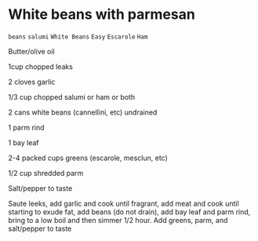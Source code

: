 # White beans with parmesan

`beans` `salumi` `White Beans` `Easy` `Escarole` `Ham`

Butter/olive oil 

1cup chopped leaks 

2 cloves garlic 

1/3 cup chopped salumi or ham or both

2 cans white beans \(cannellini, etc\) undrained

1 parm rind

1 bay leaf

2\-4 packed cups greens \(escarole, mesclun, etc\)

1/2 cup shredded parm

Salt/pepper to taste 

Saute leeks, add garlic and cook until fragrant, add meat and cook until starting to exude fat, add beans \(do not drain\), add bay leaf and parm rind, bring to a low boil and then simmer 1/2 hour. Add greens, parm, and salt/pepper to taste 
